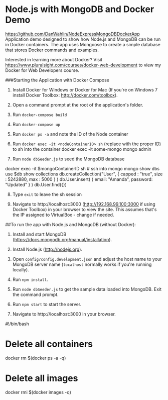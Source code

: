# Node.js with MongoDB and Docker Demo
https://github.com/DanWahlin/NodeExpressMongoDBDockerApp
Application demo designed to show how Node.js and MongoDB can be run in Docker containers. 
The app uses Mongoose to create a simple database that stores Docker commands and examples. 

Interested in learning more about Docker? Visit https://www.pluralsight.com/courses/docker-web-development to view my Docker for Web Developers course.

###Starting the Application with Docker Compose

1. Install Docker for Windows or Docker for Mac (If you're on Windows 7 install Docker Toolbox: http://docker.com/toolbox).

2. Open a command prompt at the root of the application's folder.

3. Run `docker-compose build`

4. Run `docker-compose up`

5. Run `docker ps -a` and note the ID of the Node container

6. Run `docker exec -it <nodeContainerID> sh` (replace <nodeContainerID> with the proper ID) to sh into the container
docker exec -it some-mongo mongo admin 


7. Run `node dbSeeder.js` to seed the MongoDB database

docker exec -it $mongoContainerID  sh   # ssh into mongo 
mongo
show dbs
use $db
show collections
db.createCollection("User", { capped : "true", size : 5242880, max : 5000 } )
db.User.insert( { email: "Amanda", password: "Updated" } )
db.User.find({})



8. Type `exit` to leave the sh session

9. Navigate to http://localhost:3000 (http://192.168.99.100:3000 if using Docker Toolbox) in your browser to view the site. This assumes that's the IP assigned to VirtualBox - change if needed.

##To run the app with Node.js and MongoDB (without Docker):

1. Install and start MongoDB (https://docs.mongodb.org/manual/installation).

2. Install Node.js (http://nodejs.org).

3. Open `config/config.development.json` and adjust the host name to your MongoDB server name (`localhost` normally works if you're running locally). 

4. Run `npm install`.

5. Run `node dbSeeder.js` to get the sample data loaded into MongoDB. Exit the command prompt.

6. Run `npm start` to start the server.

7. Navigate to http://localhost:3000 in your browser.


#!/bin/bash
# Delete all containers
docker rm $(docker ps -a -q)
# Delete all images
docker rmi $(docker images -q)



